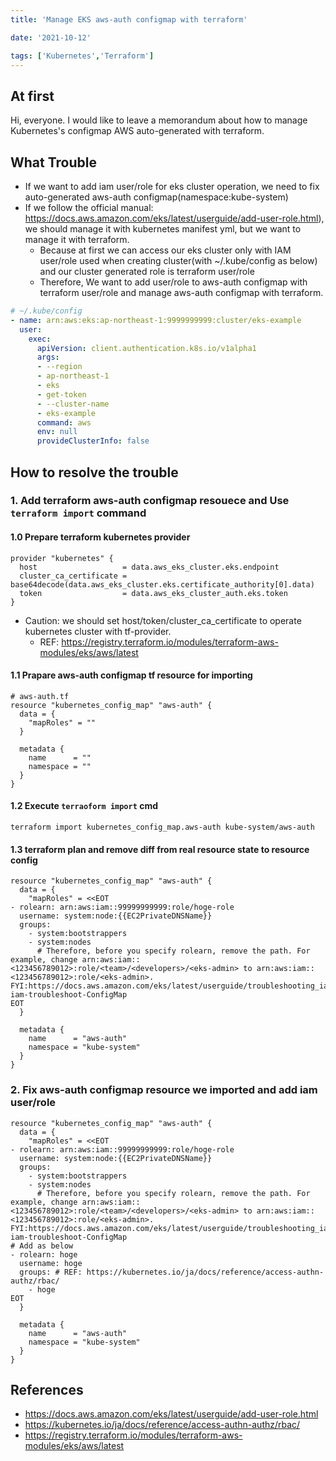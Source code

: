 ```yaml
---
title: 'Manage EKS aws-auth configmap with terraform'

date: '2021-10-12'

tags: ['Kubernetes','Terraform']
---
```


## At first

Hi, everyone.
I would like to leave a memorandum about how to manage Kubernetes's configmap AWS auto-generated with terraform.


## What Trouble

- If we want to add iam user/role for eks cluster operation, we need to fix auto-generated aws-auth configmap(namespace:kube-system)
- If we follow the official manual: https://docs.aws.amazon.com/eks/latest/userguide/add-user-role.html), we should manage it with kubernetes manifest yml, but we want to manage it with terraform.
  - Because at first we can access our eks cluster only with IAM user/role used when creating cluster(with ~/.kube/config as below) and our cluster generated role is terraform user/role
  - Therefore, We want to add user/role to aws-auth configmap with terraform user/role and manage aws-auth configmap with terraform.
   
```yaml 
# ~/.kube/config
- name: arn:aws:eks:ap-northeast-1:9999999999:cluster/eks-example
  user:
    exec:
      apiVersion: client.authentication.k8s.io/v1alpha1
      args:
      - --region
      - ap-northeast-1
      - eks
      - get-token
      - --cluster-name
      - eks-example
      command: aws
      env: null
      provideClusterInfo: false
``` 

## How to resolve the trouble

### 1. Add terraform aws-auth configmap resouece and Use `terraform import` command

#### 1.0 Prepare terraform kubernetes provider

```hcl-terraform
provider "kubernetes" {
  host                   = data.aws_eks_cluster.eks.endpoint
  cluster_ca_certificate = base64decode(data.aws_eks_cluster.eks.certificate_authority[0].data)
  token                  = data.aws_eks_cluster_auth.eks.token
} 

```

- Caution: we should set host/token/cluster_ca_certificate to operate kubernetes cluster with tf-provider.
  - REF: https://registry.terraform.io/modules/terraform-aws-modules/eks/aws/latest

#### 1.1 Prapare aws-auth configmap tf resource for importing

```hcl-terraform
# aws-auth.tf
resource "kubernetes_config_map" "aws-auth" {
  data = {
    "mapRoles" = ""
  }

  metadata {
    name      = ""
    namespace = ""
  }
}
```

#### 1.2 Execute `terraoform import` cmd

```shell script
terraform import kubernetes_config_map.aws-auth kube-system/aws-auth
```

#### 1.3 terraform plan and remove diff from real resource state to resource config
 
```hcl-terraform
resource "kubernetes_config_map" "aws-auth" {
  data = {
    "mapRoles" = <<EOT
- rolearn: arn:aws:iam::99999999999:role/hoge-role
  username: system:node:{{EC2PrivateDNSName}}
  groups:
    - system:bootstrappers
    - system:nodes
      # Therefore, before you specify rolearn, remove the path. For example, change arn:aws:iam::<123456789012>:role/<team>/<developers>/<eks-admin> to arn:aws:iam::<123456789012>:role/<eks-admin>. FYI:https://docs.aws.amazon.com/eks/latest/userguide/troubleshooting_iam.html#security-iam-troubleshoot-ConfigMap
EOT
  }

  metadata {
    name      = "aws-auth"
    namespace = "kube-system"
  }
}
```

### 2. Fix aws-auth configmap resource we imported and add iam user/role

```hcl-terraform
resource "kubernetes_config_map" "aws-auth" {
  data = {
    "mapRoles" = <<EOT
- rolearn: arn:aws:iam::99999999999:role/hoge-role
  username: system:node:{{EC2PrivateDNSName}}
  groups:
    - system:bootstrappers
    - system:nodes
      # Therefore, before you specify rolearn, remove the path. For example, change arn:aws:iam::<123456789012>:role/<team>/<developers>/<eks-admin> to arn:aws:iam::<123456789012>:role/<eks-admin>. FYI:https://docs.aws.amazon.com/eks/latest/userguide/troubleshooting_iam.html#security-iam-troubleshoot-ConfigMap
# Add as below 
- rolearn: hoge
  username: hoge
  groups: # REF: https://kubernetes.io/ja/docs/reference/access-authn-authz/rbac/
    - hoge
EOT
  }

  metadata {
    name      = "aws-auth"
    namespace = "kube-system"
  }
}
```

## References
- https://docs.aws.amazon.com/eks/latest/userguide/add-user-role.html
- https://kubernetes.io/ja/docs/reference/access-authn-authz/rbac/
- https://registry.terraform.io/modules/terraform-aws-modules/eks/aws/latest

